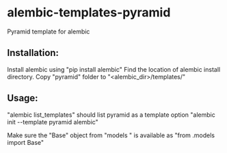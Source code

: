 alembic-templates-pyramid
=========================

Pyramid template for alembic

Installation:
-------------
Install alembic using "pip install alembic"
Find the location of alembic install directory.
Copy "pyramid" folder to "<alembic_dir>/templates/"

Usage:
------
"alembic list_templates" should list pyramid as a template option
"alembic init --template pyramid alembic"

Make sure the "Base" object from "models " is available as "from <proj>.models import Base"
